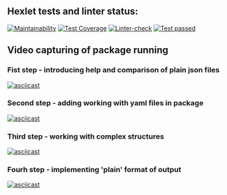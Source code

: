 ## Hexlet tests and linter status:
[![Maintainability](https://api.codeclimate.com/v1/badges/773d5f4a0b15c2116805/maintainability)](https://codeclimate.com/github/VVtatarinoff/python-project-lvl2/maintainability)
[![Test Coverage](https://api.codeclimate.com/v1/badges/773d5f4a0b15c2116805/test_coverage)](https://codeclimate.com/github/VVtatarinoff/python-project-lvl2/test_coverage)
[![Linter-check](https://github.com/VVtatarinoff/python-project-lvl2/actions/workflows/linter.yml/badge.svg)](https://github.com/VVtatarinoff/python-project-lvl2/actions/workflows/linter.yml)
[![Test passed](https://github.com/VVtatarinoff/python-project-lvl2/actions/workflows/pytest.yml/badge.svg)](https://github.com/VVtatarinoff/python-project-lvl2/actions/workflows/pytest.yml)


## Video capturing of package running
### Fist step - introducing help and comparison of plain json files
[![asciicast](https://asciinema.org/a/IvsTxKLUL68EdSNxaTLlRcUmb.svg)](https://asciinema.org/a/IvsTxKLUL68EdSNxaTLlRcUmb)

### Second step - adding working with yaml files in package
[![asciicast](https://asciinema.org/a/0ITCH2p4zbInE3jZpaI6dL1ZQ.svg)](https://asciinema.org/a/0ITCH2p4zbInE3jZpaI6dL1ZQ)

### Third step - working with complex structures
[![asciicast](https://asciinema.org/a/gZOR6zbUIWtxpwq6oor6TZB1Q.svg)](https://asciinema.org/a/gZOR6zbUIWtxpwq6oor6TZB1Q)

### Fourh step - implementing 'plain' format of output
[![asciicast](https://asciinema.org/a/zEO9qJHXvEJubse2EqYj3B8gN.svg)](https://asciinema.org/a/zEO9qJHXvEJubse2EqYj3B8gN)